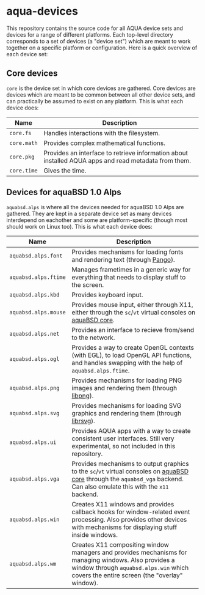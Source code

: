 # aqua-devices

This repository contains the source code for all AQUA device sets and devices for a range of different platforms.
Each top-level directory corresponds to a set of devices (a "device set") which are meant to work together on a specific platform or configuration.
Here is a quick overview of each device set:

## Core devices

`core` is the device set in which core devices are gathered.
Core devices are devices which are meant to be common between all other device sets, and can practically be assumed to exist on any platform.
This is what each device does:

|Name|Description|
|-|-|
|`core.fs`|Handles interactions with the filesystem.|
|`core.math`|Provides complex mathematical functions.|
|`core.pkg`|Provides an interface to retrieve information about installed AQUA apps and read metadata from them.|
|`core.time`|Gives the time.|

## Devices for aquaBSD 1.0 Alps

`aquabsd.alps` is where all the devices needed for aquaBSD 1.0 Alps are gathered.
They are kept in a separate device set as many devices interdepend on eachother and some are platform-specific (though most should work on Linux too).
This is what each device does:

|Name|Description|
|-|-|
|`aquabsd.alps.font`|Provides mechanisms for loading fonts and rendering text (through [Pango](https://pango.gnome.org/)).|
|`aquabsd.alps.ftime`|Manages frametimes in a generic way for everything that needs to display stuff to the screen.|
|`aquabsd.alps.kbd`|Provides keyboard input.|
|`aquabsd.alps.mouse`|Provides mouse input, either through X11, either through the `sc`/`vt` virtual consoles on [aquaBSD core](https://github.com/inobulles/aquabsd-core).|
|`aquabsd.alps.net`|Provides an interface to recieve from/send to the network.|
|`aquabsd.alps.ogl`|Provides a way to create OpenGL contexts (with EGL), to load OpenGL API functions, and handles swapping with the help of `aquabsd.alps.ftime`.|
|`aquabsd.alps.png`|Provides mechanisms for loading PNG images and rendering them (through [libpng](http://www.libpng.org/pub/png/libpng.html)).|
|`aquabsd.alps.svg`|Provides mechanisms for loading SVG graphics and rendering them (through [librsvg](https://gitlab.gnome.org/GNOME/librsvg)).|
|`aquabsd.alps.ui`|Provides AQUA apps with a way to create consistent user interfaces. Still very experimental, so not included in this repository.|
|`aquabsd.alps.vga`|Provides mechanisms to output graphics to the `sc`/`vt` virtual consoles on [aquaBSD core](https://github.com/inobulles/aquabsd-core) through the `aquabsd_vga` backend. Can also emulate this with the `x11` backend.|
|`aquabsd.alps.win`|Creates X11 windows and provides callback hooks for window-related event processing. Also provides other devices with mechanisms for displaying stuff inside windows.|
|`aquabsd.alps.wm`|Creates X11 compositing window managers and provides mechanisms for managing windows. Also provides a window through `aquabsd.alps.win` which covers the entire screen (the "overlay" window).|
